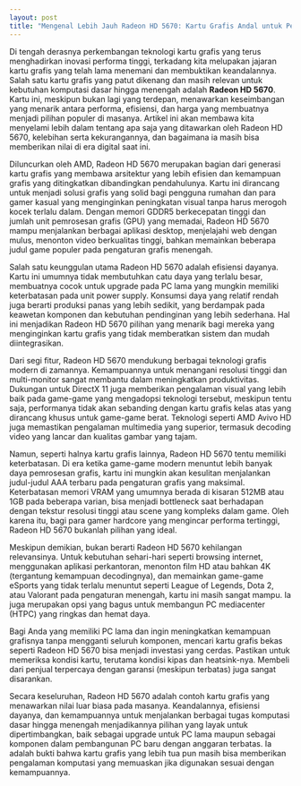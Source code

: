 ```yaml
---
layout: post
title: "Mengenal Lebih Jauh Radeon HD 5670: Kartu Grafis Andal untuk Pengalaman Komputasi Sehari-hari"
---
```


Di tengah derasnya perkembangan teknologi kartu grafis yang terus menghadirkan inovasi performa tinggi, terkadang kita melupakan jajaran kartu grafis yang telah lama menemani dan membuktikan keandalannya. Salah satu kartu grafis yang patut dikenang dan masih relevan untuk kebutuhan komputasi dasar hingga menengah adalah **Radeon HD 5670**. Kartu ini, meskipun bukan lagi yang terdepan, menawarkan keseimbangan yang menarik antara performa, efisiensi, dan harga yang membuatnya menjadi pilihan populer di masanya. Artikel ini akan membawa kita menyelami lebih dalam tentang apa saja yang ditawarkan oleh Radeon HD 5670, kelebihan serta kekurangannya, dan bagaimana ia masih bisa memberikan nilai di era digital saat ini.

Diluncurkan oleh AMD, Radeon HD 5670 merupakan bagian dari generasi kartu grafis yang membawa arsitektur yang lebih efisien dan kemampuan grafis yang ditingkatkan dibandingkan pendahulunya. Kartu ini dirancang untuk menjadi solusi grafis yang solid bagi pengguna rumahan dan para gamer kasual yang menginginkan peningkatan visual tanpa harus merogoh kocek terlalu dalam. Dengan memori GDDR5 berkecepatan tinggi dan jumlah unit pemrosesan grafis (GPU) yang memadai, Radeon HD 5670 mampu menjalankan berbagai aplikasi desktop, menjelajahi web dengan mulus, menonton video berkualitas tinggi, bahkan memainkan beberapa judul game populer pada pengaturan grafis menengah.

Salah satu keunggulan utama Radeon HD 5670 adalah efisiensi dayanya. Kartu ini umumnya tidak membutuhkan catu daya yang terlalu besar, membuatnya cocok untuk upgrade pada PC lama yang mungkin memiliki keterbatasan pada unit power supply. Konsumsi daya yang relatif rendah juga berarti produksi panas yang lebih sedikit, yang berdampak pada keawetan komponen dan kebutuhan pendinginan yang lebih sederhana. Hal ini menjadikan Radeon HD 5670 pilihan yang menarik bagi mereka yang menginginkan kartu grafis yang tidak memberatkan sistem dan mudah diintegrasikan.

Dari segi fitur, Radeon HD 5670 mendukung berbagai teknologi grafis modern di zamannya. Kemampuannya untuk menangani resolusi tinggi dan multi-monitor sangat membantu dalam meningkatkan produktivitas. Dukungan untuk DirectX 11 juga memberikan pengalaman visual yang lebih baik pada game-game yang mengadopsi teknologi tersebut, meskipun tentu saja, performanya tidak akan sebanding dengan kartu grafis kelas atas yang dirancang khusus untuk game-game berat. Teknologi seperti AMD Avivo HD juga memastikan pengalaman multimedia yang superior, termasuk decoding video yang lancar dan kualitas gambar yang tajam.

Namun, seperti halnya kartu grafis lainnya, Radeon HD 5670 tentu memiliki keterbatasan. Di era ketika game-game modern menuntut lebih banyak daya pemrosesan grafis, kartu ini mungkin akan kesulitan menjalankan judul-judul AAA terbaru pada pengaturan grafis yang maksimal. Keterbatasan memori VRAM yang umumnya berada di kisaran 512MB atau 1GB pada beberapa varian, bisa menjadi bottleneck saat berhadapan dengan tekstur resolusi tinggi atau scene yang kompleks dalam game. Oleh karena itu, bagi para gamer hardcore yang mengincar performa tertinggi, Radeon HD 5670 bukanlah pilihan yang ideal.

Meskipun demikian, bukan berarti Radeon HD 5670 kehilangan relevansinya. Untuk kebutuhan sehari-hari seperti browsing internet, menggunakan aplikasi perkantoran, menonton film HD atau bahkan 4K (tergantung kemampuan decodingnya), dan memainkan game-game eSports yang tidak terlalu menuntut seperti League of Legends, Dota 2, atau Valorant pada pengaturan menengah, kartu ini masih sangat mampu. Ia juga merupakan opsi yang bagus untuk membangun PC mediacenter (HTPC) yang ringkas dan hemat daya.

Bagi Anda yang memiliki PC lama dan ingin meningkatkan kemampuan grafisnya tanpa mengganti seluruh komponen, mencari kartu grafis bekas seperti Radeon HD 5670 bisa menjadi investasi yang cerdas. Pastikan untuk memeriksa kondisi kartu, terutama kondisi kipas dan heatsink-nya. Membeli dari penjual terpercaya dengan garansi (meskipun terbatas) juga sangat disarankan.

Secara keseluruhan, Radeon HD 5670 adalah contoh kartu grafis yang menawarkan nilai luar biasa pada masanya. Keandalannya, efisiensi dayanya, dan kemampuannya untuk menjalankan berbagai tugas komputasi dasar hingga menengah menjadikannya pilihan yang layak untuk dipertimbangkan, baik sebagai upgrade untuk PC lama maupun sebagai komponen dalam pembangunan PC baru dengan anggaran terbatas. Ia adalah bukti bahwa kartu grafis yang lebih tua pun masih bisa memberikan pengalaman komputasi yang memuaskan jika digunakan sesuai dengan kemampuannya.
